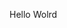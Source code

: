 Hello Wolrd
























































































































































































































































































































































































































































































































































































































































































































































































































































































































































































































































































































































































































































































































































































































































































































































































































































































































































































































































































































































































































































































































































































































































































































































































































































































































